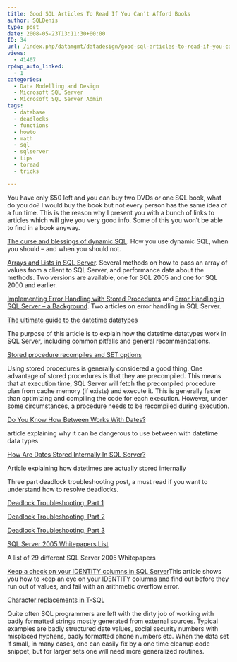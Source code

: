 ```yaml
---
title: Good SQL Articles To Read If You Can’t Afford Books
author: SQLDenis
type: post
date: 2008-05-23T13:11:30+00:00
ID: 34
url: /index.php/datamgmt/datadesign/good-sql-articles-to-read-if-you-can-t-a/
views:
  - 41407
rp4wp_auto_linked:
  - 1
categories:
  - Data Modelling and Design
  - Microsoft SQL Server
  - Microsoft SQL Server Admin
tags:
  - database
  - deadlocks
  - functions
  - howto
  - math
  - sql
  - sqlserver
  - tips
  - toread
  - tricks

---
```

You have only $50 left and you can buy two DVDs or one SQL book, what do you do? I would buy the book but not every person has the same idea of a fun time. This is the reason why I present you with a bunch of links to articles which will give you very good info. Some of this you won&#8217;t be able to find in a book anyway.

[The curse and blessings of dynamic SQL][1]. How you use dynamic SQL, when you should &#8211; and when you should not.

[Arrays and Lists in SQL Server][2]. Several methods on how to pass an array of values from a client to SQL Server, and performance data about the methods. Two versions are available, one for SQL 2005 and one for SQL 2000 and earlier.

[Implementing Error Handling with Stored Procedures][3] and [Error Handling in SQL Server – a Background][4]. Two articles on error handling in SQL Server.

[The ultimate guide to the datetime datatypes][5]
  
The purpose of this article is to explain how the datetime datatypes work in SQL Server, including common pitfalls and general recommendations.

[Stored procedure recompiles and SET options][6]
  
Using stored procedures is generally considered a good thing. One advantage of stored procedures is that they are precompiled. This means that at execution time, SQL Server will fetch the precompiled procedure plan from cache memory (if exists) and execute it. This is generally faster than optimizing and compiling the code for each execution. However, under some circumstances, a procedure needs to be recompiled during execution.

[Do You Know How Between Works With Dates?][7]
  
article explaining why it can be dangerous to use between with datetime data types

[How Are Dates Stored Internally In SQL Server?][8]
  
Article explaining how datetimes are actually stored internally

Three part deadlock troubleshooting post, a must read if you want to understand how to resolve deadlocks.
  
[Deadlock Troubleshooting, Part 1][9]
  
[Deadlock Troubleshooting, Part 2][10]
  
[Deadlock Troubleshooting, Part 3][11]

[SQL Server 2005 Whitepapers List][12]
  
A list of 29 different SQL Server 2005 Whitepapers

[Keep a check on your IDENTITY columns in SQL Server][13]This article shows you how to keep an eye on your IDENTITY columns and find out before they run out of values, and fail with an arithmetic overflow error. 

[Character replacements in T-SQL][14]
  
Quite often SQL programmers are left with the dirty job of working with badly formatted strings mostly generated from external sources. Typical examples are badly structured date values, social security numbers with misplaced hyphens, badly formatted phone numbers etc. When the data set if small, in many cases, one can easily fix by a one time cleanup code snippet, but for larger sets one will need more generalized routines.

 [1]: http://www.sommarskog.se/dynamic_sql.html
 [2]: http://www.sommarskog.se/arrays-in-sql.html
 [3]: http://www.sommarskog.se/error-handling-II.html
 [4]: http://www.sommarskog.se/error-handling-I.html
 [5]: http://www.karaszi.com/SQLServer/info_datetime.asp
 [6]: http://www.karaszi.com/SQLServer/info_sp_recompile_set.asp
 [7]: http://dotnetsamplechapters.blogspot.com/2007/09/do-you-know-how-between-works-with.html
 [8]: http://dotnetsamplechapters.blogspot.com/2007/09/how-are-dates-stored-internally-in-sql.html
 [9]: http://blogs.msdn.com/bartd/archive/2006/09/09/Deadlock-Troubleshooting_2C00_-Part-1.aspx
 [10]: http://blogs.msdn.com/bartd/archive/2006/09/13/Deadlock-Troubleshooting_2C00_-Part-2.aspx
 [11]: http://blogs.msdn.com/bartd/archive/2006/09/25/deadlock-troubleshooting-part-3.aspx
 [12]: http://dotnetsamplechapters.blogspot.com/2007/03/sql-server-2005-whitepapers-list.html
 [13]: http://vyaskn.tripod.com/sql_server_check_identity_columns.htm
 [14]: http://www.projectdmx.com/tsql/strcleanup.aspx